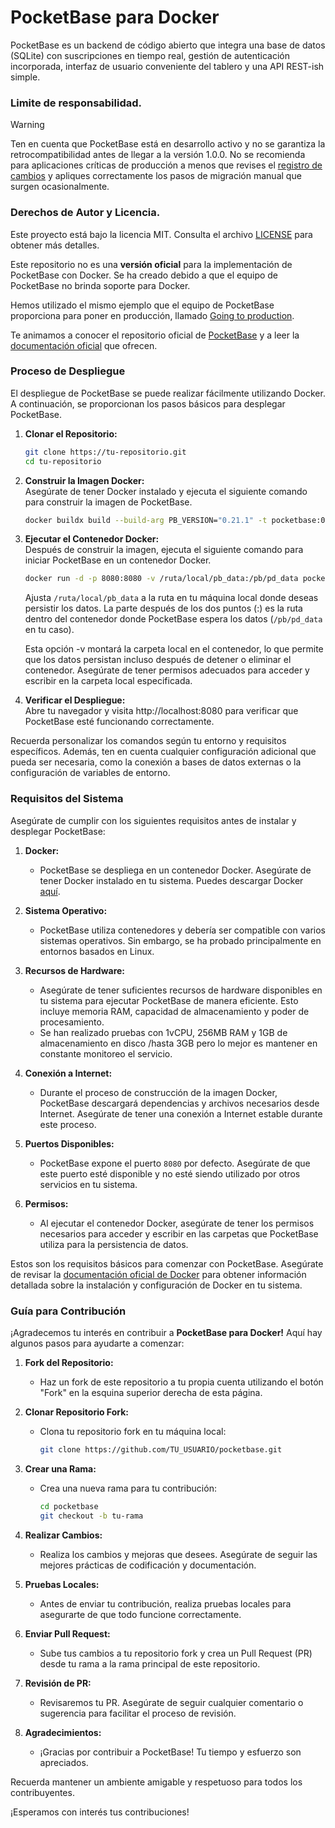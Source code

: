 # PocketBase para Docker

PocketBase es un backend de código abierto que integra una base de datos (SQLite) con suscripciones en tiempo real, gestión de autenticación incorporada, interfaz de usuario conveniente del tablero y una API REST-ish simple.

### Limite de responsabilidad.

> [!WARNING] 
> Ten en cuenta que PocketBase está en desarrollo activo y no se garantiza la retrocompatibilidad antes de llegar a la versión 1.0.0. No se recomienda para aplicaciones críticas de producción a menos que revises el [registro de cambios](https://github.com/pocketbase/pocketbase/blob/master/CHANGELOG.md) y apliques correctamente los pasos de migración manual que surgen ocasionalmente.

### Derechos de Autor y Licencia.

Este proyecto está bajo la licencia MIT. Consulta el archivo [LICENSE](LICENSE) para obtener más detalles.

Este repositorio no es una **versión oficial** para la implementación de PocketBase con Docker. Se ha creado debido a que el equipo de PocketBase no brinda soporte para Docker.

Hemos utilizado el mismo ejemplo que el equipo de PocketBase proporciona para poner en producción, llamado [Going to production](https://pocketbase.io/docs/going-to-production/).

Te animamos a conocer el repositorio oficial de [PocketBase](https://github.com/pocketbase/pocketbase) y a leer la [documentación oficial](https://pocketbase.io/docs/) que ofrecen.


### Proceso de Despliegue

El despliegue de PocketBase se puede realizar fácilmente utilizando Docker. A continuación, se proporcionan los pasos básicos para desplegar PocketBase.

1. **Clonar el Repositorio:**
   ```bash
   git clone https://tu-repositorio.git
   cd tu-repositorio
   ```
2. **Construir la Imagen Docker:**  
Asegúrate de tener Docker instalado y ejecuta el siguiente comando para construir la imagen de PocketBase.  
    ```bash
    docker buildx build --build-arg PB_VERSION="0.21.1" -t pocketbase:0.21.1 . 
    ```
3. **Ejecutar el Contenedor Docker:**   
Después de construir la imagen, ejecuta el siguiente comando para iniciar PocketBase en un contenedor Docker.   
    ```bash
    docker run -d -p 8080:8080 -v /ruta/local/pb_data:/pb/pd_data pocketbase:0.21.1
    ```   

    Ajusta `/ruta/local/pb_data` a la ruta en tu máquina local donde deseas persistir los datos. La parte después de los dos puntos (:) es la ruta dentro del contenedor donde PocketBase espera los datos (`/pb/pd_data` en tu caso).   
    
    Esta opción -v montará la carpeta local en el contenedor, lo que permite que los datos persistan incluso después de detener o eliminar el contenedor. Asegúrate de tener permisos adecuados para acceder y escribir en la carpeta local especificada.   

4. **Verificar el Despliegue:**   
Abre tu navegador y visita http://localhost:8080 para verificar que PocketBase esté funcionando correctamente.  

Recuerda personalizar los comandos según tu entorno y requisitos específicos. Además, ten en cuenta cualquier configuración adicional que pueda ser necesaria, como la conexión a bases de datos externas o la configuración de variables de entorno.


### Requisitos del Sistema

Asegúrate de cumplir con los siguientes requisitos antes de instalar y desplegar PocketBase:

1. **Docker:**
   - PocketBase se despliega en un contenedor Docker. Asegúrate de tener Docker instalado en tu sistema. Puedes descargar Docker [aquí](https://www.docker.com/get-started).

2. **Sistema Operativo:**
   - PocketBase utiliza contenedores y debería ser compatible con varios sistemas operativos. Sin embargo, se ha probado principalmente en entornos basados en Linux.

3. **Recursos de Hardware:**
   - Asegúrate de tener suficientes recursos de hardware disponibles en tu sistema para ejecutar PocketBase de manera eficiente. Esto incluye memoria RAM, capacidad de almacenamiento y poder de procesamiento.
   - Se han realizado pruebas con 1vCPU, 256MB RAM y 1GB de almacenamiento en disco /hasta 3GB pero lo mejor es mantener en constante monitoreo el servicio.


4. **Conexión a Internet:**
   - Durante el proceso de construcción de la imagen Docker, PocketBase descargará dependencias y archivos necesarios desde Internet. Asegúrate de tener una conexión a Internet estable durante este proceso.

5. **Puertos Disponibles:**
   - PocketBase expone el puerto `8080` por defecto. Asegúrate de que este puerto esté disponible y no esté siendo utilizado por otros servicios en tu sistema.

6. **Permisos:**
   - Al ejecutar el contenedor Docker, asegúrate de tener los permisos necesarios para acceder y escribir en las carpetas que PocketBase utiliza para la persistencia de datos.

Estos son los requisitos básicos para comenzar con PocketBase. Asegúrate de revisar la [documentación oficial de Docker](https://docs.docker.com/get-started/) para obtener información detallada sobre la instalación y configuración de Docker en tu sistema.



### Guía para Contribución

¡Agradecemos tu interés en contribuir a **PocketBase para Docker!** Aquí hay algunos pasos para ayudarte a comenzar:

1. **Fork del Repositorio:**
   - Haz un fork de este repositorio a tu propia cuenta utilizando el botón "Fork" en la esquina superior derecha de esta página.

2. **Clonar Repositorio Fork:**
   - Clona tu repositorio fork en tu máquina local:
     ```bash
     git clone https://github.com/TU_USUARIO/pocketbase.git
     ```

3. **Crear una Rama:**
   - Crea una nueva rama para tu contribución:
     ```bash
     cd pocketbase
     git checkout -b tu-rama
     ```

4. **Realizar Cambios:**
   - Realiza los cambios y mejoras que desees. Asegúrate de seguir las mejores prácticas de codificación y documentación.

5. **Pruebas Locales:**
   - Antes de enviar tu contribución, realiza pruebas locales para asegurarte de que todo funcione correctamente.

6. **Enviar Pull Request:**
   - Sube tus cambios a tu repositorio fork y crea un Pull Request (PR) desde tu rama a la rama principal de este repositorio.

7. **Revisión de PR:**
   - Revisaremos tu PR. Asegúrate de seguir cualquier comentario o sugerencia para facilitar el proceso de revisión.

8. **Agradecimientos:**
   - ¡Gracias por contribuir a PocketBase! Tu tiempo y esfuerzo son apreciados.

Recuerda mantener un ambiente amigable y respetuoso para todos los contribuyentes. 

¡Esperamos con interés tus contribuciones!
